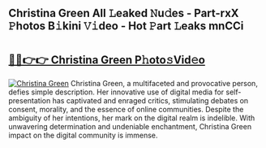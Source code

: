## Christina Green All 𝙻eaked 𝙽u𝚍es - Part-rxX 𝙿hotos B𝚒kini 𝚅𝚒deo - Hot 𝙿art 𝙻eaks mnCCi

# <h2><a href="http://ld0mda.urlbe.top/?page=Christina+Green">🔗🔗👉👉 Christina Green P𝚑oto𝚜Vid𝚎o</a></h2>

[![Christina Green](https://i.imgur.com/eBuTRDB.gif)](http://ld0mda.urlbe.top/?page=Christina+Green)
Christina Green, a multifaceted and provocative person, defies simple description. Her innovative use of digital media for self-presentation has captivated and enraged critics, stimulating debates on consent, morality, and the essence of online communities. Despite the ambiguity of her intentions, her mark on the digital realm is indelible. With unwavering determination and undeniable enchantment, Christina Green impact on the digital community is immense.
